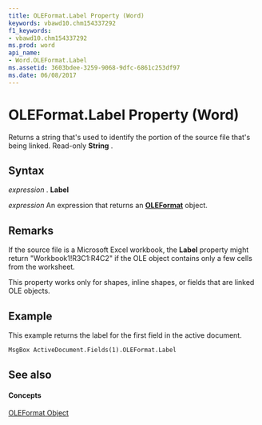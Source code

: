 ```yaml
---
title: OLEFormat.Label Property (Word)
keywords: vbawd10.chm154337292
f1_keywords:
- vbawd10.chm154337292
ms.prod: word
api_name:
- Word.OLEFormat.Label
ms.assetid: 3603bdee-3259-9068-9dfc-6861c253df97
ms.date: 06/08/2017
---
```



# OLEFormat.Label Property (Word)

Returns a string that's used to identify the portion of the source file that's being linked. Read-only  **String** .


## Syntax

 _expression_ . **Label**

 _expression_ An expression that returns an **[OLEFormat](Word.OLEFormat.md)** object.


## Remarks

If the source file is a Microsoft Excel workbook, the  **Label** property might return "Workbook1!R3C1:R4C2" if the OLE object contains only a few cells from the worksheet.

This property works only for shapes, inline shapes, or fields that are linked OLE objects.


## Example

This example returns the label for the first field in the active document.


```vb
MsgBox ActiveDocument.Fields(1).OLEFormat.Label
```


## See also


#### Concepts


[OLEFormat Object](Word.OLEFormat.md)

